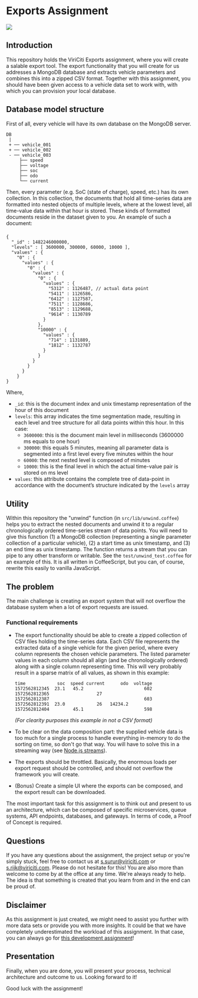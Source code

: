 

# Exports Assignment
![](https://imgs.xkcd.com/comics/data_pipeline.png)

## Introduction
This repository holds the ViriCiti Exports assignment, where you will create a salable export tool. The export functionality that you will create for us addresses a MongoDB database and extracts vehicle parameters and combines this into a zipped CSV format. Together with this assignment, you should have been given access to a vehicle data set to work with, with which you can provision your local database.

## Database model structure
First of all, every vehicle will have its own database on the MongoDB server.
```
DB
 |
 + ── vehicle_001
 + ── vehicle_002
 - ── vehicle_003
     ├── speed
     ├── voltage
     ├── soc
     ├── odo
     └── current
```
Then, every parameter (e.g. SoC (state of charge), speed, etc.) has its own collection. In this collection, the documents that hold all time-series data are formatted into nested objects of multiple levels, where at the lowest level, all time-value data within that hour is stored. These kinds of formatted documents reside in the dataset given to you. An example of such a document:
###
```
{
  "_id" : 1482246000000,
  "levels" : [ 3600000, 300000, 60000, 10000 ],
  "values" : {
    "0" : {
      "values" : {
        "0" : {
          "values" : {
            "0" : {
              "values" : {
                "5312" : 1126487, // actual data point
                "5411" : 1126586,
                "6412" : 1127587,
                "7511" : 1128686,
                "8513" : 1129688,
                "9614" : 1130789
              }
            },
            "10000" : {
              "values" : {
                "714" : 1131889,
                "1812" : 1132787
              }
            }
          }
        }
      }
    }
}
```
Where,
* `_id`: this is the document index and unix timestamp representation of the hour of this document
* `levels`: this array indicates the time segmentation made, resulting in each level and tree structure for all data points within this hour. In this case:
	* `3600000`: this is the document main level in milliseconds (3600000 ms equals to one hour)
	* `300000`:  this equals 5 minutes, meaning all parameter data is segmented into a first level every five minutes within the hour
	* `60000`:  the next nested level is composed of minutes
	* `10000`: this is the final level in which the actual time-value pair is stored on ms level
* `values`: this attribute contains the complete tree of data-point in accordance with the document’s structure indicated by the `levels` array

## Utility
Within this repository the "unwind" function (in `src/lib/unwind.coffee`) helps you to extract the nested documents and unwind it to a regular chronologically ordered time-series stream of data points. You will need to give this function (1) a MongoDB collection (representing a single parameter collection of a particular vehicle), (2) a start time as unix timestamp, and (3) an end time as unix timestamp. The function returns a stream that you can pipe to any other transform or writable. See the `test/unwind_test.coffee` for an example of this. It is all written in CoffeeScript, but you can, of course, rewrite this easily to vanilla JavaScript.

## The problem
The main challenge is creating an export system that will not overflow the database system when a lot of export requests are issued.

### Functional requirements
* The export functionality should be able to create a zipped collection of CSV files holding the time-series data. Each CSV file represents the extracted data of a single vehicle for the given period, where every column represents the chosen vehicle parameters. The listed parameter values in each column should all align (and be chronologically ordered) along with a single column representing time. This will very probably result in a sparse matrix of all values, as shown in this example:
  ```
  time            soc  speed current      odo  voltage
  1572562812345  23.1   45.2                       602
  1572562812365                  27                   
  1572562812387                                    603
  1572562812391  23.0            26   14234.2         
  1572562812404         45.1                       598
  ```
  _(For clearity purposes this example in not a CSV format)_

* To be clear on the data composition part: the supplied vehicle data is too much for a single process to handle everything in-memory to do the sorting on time, so don't go that way. You will have to solve this in a streaming way (see [Node.js streams](https://nodejs.org/api/stream.html)). 

* The exports should be throttled. Basically, the enormous loads per export request should be controlled, and should not overflow the framework you will create.
* (Bonus) Create a simple UI where the exports can be composed, and the export result can be downloaded.

The most important task for this assignment is to think out and present to us an architecture, which can be composed of specific microservices, queue systems, API endpoints, databases, and gateways. In terms of code, a Proof of Concept is required.

## Questions
If you have any questions about the assignment, the project setup or you're simply stuck, feel free to contact us at <a href='mailto:s.surur@viriciti.com'>s.surur@viriciti.com</a> or <a href='mailto:s.rijk@viriciti.com'>s.rijk@viriciti.com</a>. Please do not hesitate for this! You are also more than welcome to come by at the office at any time. We're always ready to help. The idea is that something is created that you learn from and in the end can be proud of.

## Disclaimer
As this assignment is just created, we might need to assist you further with more data sets or provide you with more insights. It could be that we have completely underestimated the workload of this assignment. In that case, you can always go for [this development assignment](https://github.com/viriciti/nodejs-assignment)!

## Presentation
Finally, when you are done, you will present your process, technical architecture and outcome to us. Looking forward to it!

Good luck with the assignment!
